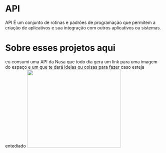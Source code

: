 # API
API É um conjunto de rotinas e padrões de programação que permitem a criação de aplicativos e sua integração com outros aplicativos ou sistemas.

# Sobre esses projetos aqui
eu consumi uma API da Nasa que todo dia gera um link para uma imagem do espaço 
e um que te dará ideias ou coisas para fazer caso esteja entediado
<img src="https://apod.nasa.gov/apod/image/2304/NlightsSeurope_Cordero_5472.jpg" height="250" width="300">
